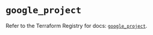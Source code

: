 # `google_project`

Refer to the Terraform Registry for docs: [`google_project`](https://registry.terraform.io/providers/hashicorp/google-beta/6.6.0/docs/resources/google_project).
